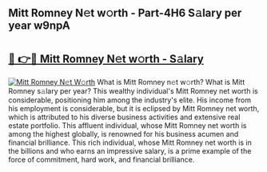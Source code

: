 ## Mitt Romney N𝚎t w𝚘rth - Part-4H6 S𝚊lary per year w9npA

# <h2><a href="http://gc1bkd.nevu.top/?p=Mitt+Romney">🔗 👉🔴 Mitt Romney N𝚎t w𝚘rth - S𝚊lary</a></h2>

[![Mitt Romney N𝚎t W𝚘rth](https://i.imgur.com/Oavwk0R.jpeg)](http://gc1bkd.nevu.top/?p=Mitt+Romney)
What is Mitt Romney n𝚎t w𝚘rth? What is Mitt Romney s𝚊lary per year?
This wealthy individual's Mitt Romney net worth is considerable, positioning him among the industry's elite. His income from his employment is considerable, but it is eclipsed by Mitt Romney net worth, which is attributed to his diverse business activities and extensive real estate portfolio. This affluent individual, whose Mitt Romney net worth is among the highest globally, is renowned for his business acumen and financial brilliance. This rich individual, whose Mitt Romney net worth is in the billions and who earns an impressive salary, is a prime example of the force of commitment, hard work, and financial brilliance.
